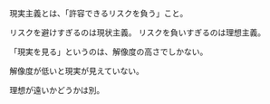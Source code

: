 現実主義とは、「許容できるリスクを負う」こと。

リスクを避けすぎるのは現状主義。
リスクを負いすぎるのは理想主義。

「現実を見る」というのは、解像度の高さでしかない。

解像度が低いと現実が見えていない。

理想が遠いかどうかは別。
